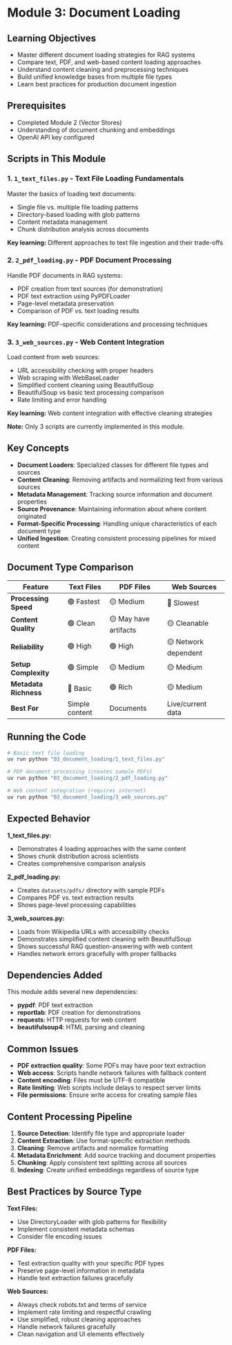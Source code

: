 # Module 3: Document Loading

## Learning Objectives
- Master different document loading strategies for RAG systems
- Compare text, PDF, and web-based content loading approaches
- Understand content cleaning and preprocessing techniques
- Build unified knowledge bases from multiple file types
- Learn best practices for production document ingestion

## Prerequisites
- Completed Module 2 (Vector Stores)
- Understanding of document chunking and embeddings
- OpenAI API key configured

## Scripts in This Module

### 1. `1_text_files.py` - Text File Loading Fundamentals
Master the basics of loading text documents:
- Single file vs. multiple file loading patterns
- Directory-based loading with glob patterns
- Content metadata management
- Chunk distribution analysis across documents

**Key learning:** Different approaches to text file ingestion and their trade-offs

### 2. `2_pdf_loading.py` - PDF Document Processing
Handle PDF documents in RAG systems:
- PDF creation from text sources (for demonstration)
- PDF text extraction using PyPDFLoader
- Page-level metadata preservation
- Comparison of PDF vs. text loading results

**Key learning:** PDF-specific considerations and processing techniques

### 3. `3_web_sources.py` - Web Content Integration
Load content from web sources:
- URL accessibility checking with proper headers
- Web scraping with WebBaseLoader
- Simplified content cleaning using BeautifulSoup
- BeautifulSoup vs basic text processing comparison
- Rate limiting and error handling

**Key learning:** Web content integration with effective cleaning strategies

**Note:** Only 3 scripts are currently implemented in this module.

## Key Concepts

- **Document Loaders**: Specialized classes for different file types and sources
- **Content Cleaning**: Removing artifacts and normalizing text from various sources
- **Metadata Management**: Tracking source information and document properties
- **Source Provenance**: Maintaining information about where content originated
- **Format-Specific Processing**: Handling unique characteristics of each document type
- **Unified Ingestion**: Creating consistent processing pipelines for mixed content

## Document Type Comparison

| Feature | Text Files | PDF Files | Web Sources |
|---------|------------|-----------|-------------|
| **Processing Speed** | 🟢 Fastest | 🟡 Medium | 🔴 Slowest |
| **Content Quality** | 🟢 Clean | 🟡 May have artifacts | 🟡 Cleanable |
| **Reliability** | 🟢 High | 🟢 High | 🟡 Network dependent |
| **Setup Complexity** | 🟢 Simple | 🟡 Medium | 🟡 Medium |
| **Metadata Richness** | 🔴 Basic | 🟢 Rich | 🟡 Medium |
| **Best For** | Simple content | Documents | Live/current data |

## Running the Code

```bash
# Basic text file loading
uv run python "03_document_loading/1_text_files.py"

# PDF document processing (creates sample PDFs)
uv run python "03_document_loading/2_pdf_loading.py"

# Web content integration (requires internet)
uv run python "03_document_loading/3_web_sources.py"
```

## Expected Behavior

**1_text_files.py:**
- Demonstrates 4 loading approaches with the same content
- Shows chunk distribution across scientists
- Creates comprehensive comparison analysis

**2_pdf_loading.py:**
- Creates `datasets/pdfs/` directory with sample PDFs
- Compares PDF vs. text extraction results
- Shows page-level processing capabilities

**3_web_sources.py:**
- Loads from Wikipedia URLs with accessibility checks
- Demonstrates simplified content cleaning with BeautifulSoup
- Shows successful RAG question-answering with web content
- Handles network errors gracefully with proper fallbacks

## Dependencies Added

This module adds several new dependencies:
- **pypdf**: PDF text extraction
- **reportlab**: PDF creation for demonstrations
- **requests**: HTTP requests for web content
- **beautifulsoup4**: HTML parsing and cleaning

## Common Issues

- **PDF extraction quality**: Some PDFs may have poor text extraction
- **Web access**: Scripts handle network failures with fallback content
- **Content encoding**: Files must be UTF-8 compatible
- **Rate limiting**: Web scripts include delays to respect server limits
- **File permissions**: Ensure write access for creating sample files

## Content Processing Pipeline

1. **Source Detection**: Identify file type and appropriate loader
2. **Content Extraction**: Use format-specific extraction methods
3. **Cleaning**: Remove artifacts and normalize formatting
4. **Metadata Enrichment**: Add source tracking and document properties
5. **Chunking**: Apply consistent text splitting across all sources
6. **Indexing**: Create unified embeddings regardless of source type

## Best Practices by Source Type

**Text Files:**
- Use DirectoryLoader with glob patterns for flexibility
- Implement consistent metadata schemas
- Consider file encoding issues

**PDF Files:**
- Test extraction quality with your specific PDF types
- Preserve page-level information in metadata
- Handle text extraction failures gracefully

**Web Sources:**
- Always check robots.txt and terms of service
- Implement rate limiting and respectful crawling
- Use simplified, robust cleaning approaches
- Handle network failures gracefully
- Clean navigation and UI elements effectively